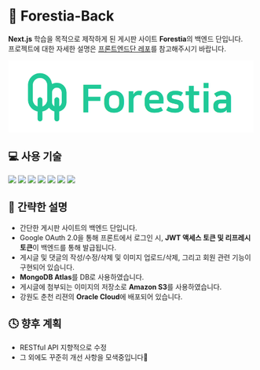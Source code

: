 # 🌳 Forestia-Back

**Next.js** 학습을 목적으로 제작하게 된 게시판 사이트 **Forestia**의 백엔드 단입니다. <br>
프로젝트에 대한 자세한 설명은 <a href="https://github.com/uncyclocity/Forestia">프론트엔드단 레포</a>를 참고해주시기 바랍니다.

<img src="./assets/logo.png" width="500px"></img>

## 💻 사용 기술

<img src="https://img.shields.io/badge/Node.js-339933?style=flat-square&logo=nodedotjs&logoColor=white"/> <img src="https://img.shields.io/badge/Express-000000?style=flat-square&logo=express&logoColor=white"/> <img src="https://img.shields.io/badge/MongoDB-47A248?style=flat-square&logo=mongodb&logoColor=white"/> <img src="https://img.shields.io/badge/Amazon S3-569A31?style=flat-square&logo=amazons3&logoColor=white"/> <img src="https://img.shields.io/badge/Oracle Cloud-F80000?style=flat-square&logo=oracle&logoColor=white"/> <img src="https://img.shields.io/badge/Docker-2496ED?style=flat-square&logo=docker&logoColor=white"/> <img src="https://img.shields.io/badge/JWT-000000?style=flat-square&logo=jsonwebtokens&logoColor=white"/>

## 📜 간략한 설명

- 간단한 게시판 사이트의 백엔드 단입니다.
- Google OAuth 2.0을 통해 프론트에서 로그인 시, **JWT 액세스 토큰 및 리프레시 토큰**이 백엔드를 통해 발급됩니다.
- 게시글 및 댓글의 작성/수정/삭제 및 이미지 업로드/삭제, 그리고 회원 관련 기능이 구현되어 있습니다.
- **MongoDB Atlas**를 DB로 사용하였습니다.
- 게시글에 첨부되는 이미지의 저장소로 **Amazon S3**를 사용하였습니다.
- 강원도 춘천 리젼의 **Oracle Cloud**에 배포되어 있습니다.

## 🕓 향후 계획

- RESTful API 지향적으로 수정
- 그 외에도 꾸준히 개선 사항을 모색중입니다🤔

